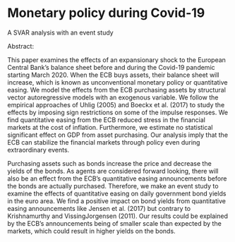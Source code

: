 # Monetary policy during Covid-19

A SVAR analysis with an event study


Abstract:

This paper examines the effects of an expansionary shock to the European Central Bank’s
balance sheet before and during the Covid-19 pandemic starting March 2020. When the
ECB buys assets, their balance sheet will increase, which is known as unconventional monetary policy or quantitative easing. We model the effects from the ECB purchasing assets by
structural vector autoregressive models with an exogenous variable. We follow the empirical approaches of Uhlig (2005) and Boeckx et al. (2017) to study the effects by imposing
sign restrictions on some of the impulse responses. We find quantitative easing from the
ECB reduced stress in the financial markets at the cost of inflation. Furthermore, we estimate no statistical significant effect on GDP from asset purchasing. Our analysis imply
that the ECB can stabilize the financial markets through policy even during extraordinary
events.


Purchasing assets such as bonds increase the price and decrease the yields of the bonds.
As agents are considered forward looking, there will also be an effect from the ECB’s
quantitative easing announcements before the bonds are actually purchased. Therefore,
we make an event study to examine the effects of quantitative easing on daily government
bond yields in the euro area. We find a positive impact on bond yields from quantitative
easing announcements like Jensen et al. (2017) but contrary to Krishnamurthy and VissingJorgensen (2011). Our results could be explained by the ECB’s announcements being of
smaller scale than expected by the markets, which could result in higher yields on the bonds.
